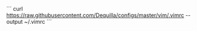 ´´´
curl https://raw.githubusercontent.com/Dequilla/configs/master/vim/.vimrc --output ~/.vimrc
´´´
